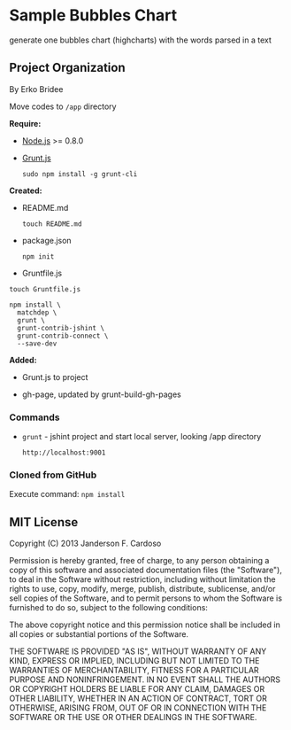 # Sample Bubbles Chart

generate one bubbles chart (highcharts) with the words parsed in a text

## Project Organization

By Erko Bridee


Move codes to `/app` directory


**Require:**

* [Node.js](http://nodejs.org/) >= 0.8.0

* [Grunt.js](http://gruntjs.com/)

	`sudo npm install -g grunt-cli` 


**Created:** 

* README.md 

  `touch README.md`

* package.json

  `npm init`

* Gruntfile.js

```
touch Gruntfile.js

npm install \
  matchdep \
  grunt \
  grunt-contrib-jshint \
  grunt-contrib-connect \
  --save-dev  
```  


**Added:**

* Grunt.js to project

* gh-page, updated by grunt-build-gh-pages

### Commands

* `grunt` - jshint project and start local server, looking /app directory

  `http://localhost:9001`


### Cloned from GitHub

Execute command: `npm install`


## MIT License

Copyright (C) 2013 Janderson F. Cardoso

Permission is hereby granted, free of charge, to any person obtaining a copy of this software and associated documentation files (the "Software"), to deal in the Software without restriction, including without limitation the rights to use, copy, modify, merge, publish, distribute, sublicense, and/or sell copies of the Software, and to permit persons to whom the Software is furnished to do so, subject to the following conditions:

The above copyright notice and this permission notice shall be included in all copies or substantial portions of the Software.

THE SOFTWARE IS PROVIDED "AS IS", WITHOUT WARRANTY OF ANY KIND, EXPRESS OR IMPLIED, INCLUDING BUT NOT LIMITED TO THE WARRANTIES OF MERCHANTABILITY, FITNESS FOR A PARTICULAR PURPOSE AND NONINFRINGEMENT. IN NO EVENT SHALL THE AUTHORS OR COPYRIGHT HOLDERS BE LIABLE FOR ANY CLAIM, DAMAGES OR OTHER LIABILITY, WHETHER IN AN ACTION OF CONTRACT, TORT OR OTHERWISE, ARISING FROM, OUT OF OR IN CONNECTION WITH THE SOFTWARE OR THE USE OR OTHER DEALINGS IN THE SOFTWARE.
